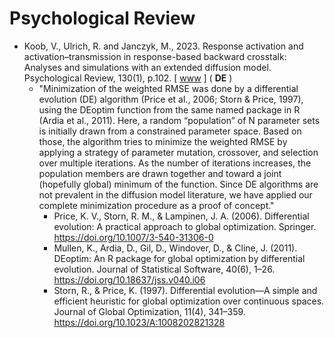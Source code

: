 # Psychological Review

* Koob, V., Ulrich, R. and Janczyk, M., 2023. Response activation and activation–transmission in response-based backward crosstalk: Analyses and simulations with an extended diffusion model. Psychological Review, 130(1), p.102. [ [www](https://psycnet.apa.org/record/2021-99615-001) ] ( **DE** )
  * "Minimization of the weighted RMSE was done by a differential evolution (DE) algorithm (Price et al., 2006; Storn & Price, 1997), using the DEoptim function from the same named package in R (Ardia et al., 2011). Here, a random “population” of N parameter sets is initially drawn from a constrained parameter space. Based on those, the algorithm tries to minimize the weighted RMSE by applying a strategy of parameter mutation, crossover, and selection over multiple iterations. As the number of iterations increases, the population members are drawn together and toward a joint (hopefully global) minimum of the function. Since DE algorithms are not prevalent in the diffusion model literature, we have applied our complete minimization procedure as a proof of concept."
    * Price, K. V., Storn, R. M., & Lampinen, J. A. (2006). Differential evolution: A practical approach to global optimization. Springer. https://doi.org/10.1007/3-540-31306-0
    * Mullen, K., Ardia, D., Gil, D., Windover, D., & Cline, J. (2011). DEoptim: An R package for global optimization by differential evolution. Journal of Statistical Software, 40(6), 1–26. https://doi.org/10.18637/jss.v040.i06
    * Storn, R., & Price, K. (1997). Differential evolution—A simple and efficient heuristic for global optimization over continuous spaces. Journal of Global Optimization, 11(4), 341–359. https://doi.org/10.1023/A:1008202821328
